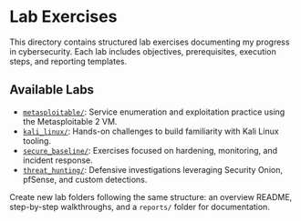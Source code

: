 # Lab Exercises

This directory contains structured lab exercises documenting my progress in cybersecurity. Each lab includes objectives, prerequisites, execution steps, and reporting templates.

## Available Labs

- [`metasploitable/`](metasploitable/): Service enumeration and exploitation practice using the Metasploitable 2 VM.
- [`kali_linux/`](kali_linux/): Hands-on challenges to build familiarity with Kali Linux tooling.
- [`secure_baseline/`](secure_baseline/): Exercises focused on hardening, monitoring, and incident response.
- [`threat_hunting/`](threat_hunting/): Defensive investigations leveraging Security Onion, pfSense, and custom detections.

Create new lab folders following the same structure: an overview README, step-by-step walkthroughs, and a `reports/` folder for documentation.
